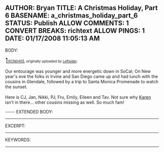 AUTHOR: Bryan
TITLE: A Christmas Holiday, Part 6
BASENAME: a_christmas_holiday_part_6
STATUS: Publish
ALLOW COMMENTS: 1
CONVERT BREAKS: richtext
ALLOW PINGS: 1
DATE: 01/17/2008 11:05:13 AM
-----
BODY:
<style type="text/css">
.flickr-photo { border: solid 2px #000000; }
.flickr-yourcomment { }
.flickr-frame { text-align: left; padding: 3px; }
.flickr-caption { font-size: 0.8em; margin-top: 0px; }
</style>

<div class="flickr-frame">
	<a href="http://www.flickr.com/photos/leftsider/2165291949/" title="photo sharing"><img src="http://farm3.static.flickr.com/2017/2165291949_bfed2b0ce6.jpg" class="flickr-photo" alt="" /></a>
<br />
	<span class="flickr-caption"><a href="http://www.flickr.com/photos/leftsider/2165291949/">DSCN0405</a>, originally uploaded by <a href="http://www.flickr.com/people/leftsider/">Leftsider</a>.</span>
</div>
				
<p class="flickr-yourcomment">
	Our entourage was younger and more energetic down in SoCal; On New year's eve the folks in Irvine and San Diego came up and had lunch with the cousins in Glendale, followed by a trip to Santa Monica Promenade to watch the sunset.<br />
<br />
Here is CJ, Jan, Nikki, PJ, Fru, Emily, Eileen and Tav. Not sure why <a href="http://www.flickr.com/photos/leftsider/2166080952">Karen</a> isn't in there... other cousins missing as well. So much fam!
</p>
-----
EXTENDED BODY:

-----
EXCERPT:

-----
KEYWORDS:

-----


